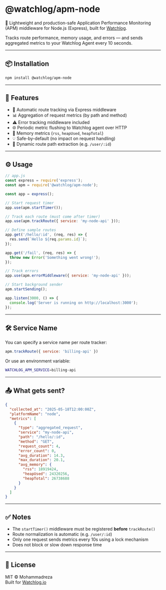 # @watchlog/apm-node

🎯 Lightweight and production-safe Application Performance Monitoring (APM) middleware for Node.js (Express), built for [Watchlog](https://watchlog.io).

Tracks route performance, memory usage, and errors — and sends aggregated metrics to your Watchlog Agent every 10 seconds.

---

## 📦 Installation

```bash
npm install @watchlog/apm-node
```

---

## 🚀 Features

- 🔧 Automatic route tracking via Express middleware
- 📊 Aggregation of request metrics (by path and method)
- ⚠️ Error tracking middleware included
- 🌐 Periodic metric flushing to Watchlog agent over HTTP
- 🧠 Memory metrics (`rss`, `heapUsed`, `heapTotal`)
- 💡 Safe-by-default (no impact on request handling)
- 🔁 Dynamic route path extraction (e.g. `/user/:id`)

---

## ⚙️ Usage

```js
// app.js
const express = require('express');
const apm = require('@watchlog/apm-node');

const app = express();

// Start request timer
app.use(apm.startTimer());

// Track each route (must come after timer)
app.use(apm.trackRoute({ service: 'my-node-api' }));

// Define sample routes
app.get('/hello/:id', (req, res) => {
  res.send(`Hello ${req.params.id}`);
});

app.get('/fail', (req, res) => {
  throw new Error('Something went wrong!');
});

// Track errors
app.use(apm.errorMiddleware({ service: 'my-node-api' }));

// Start background sender
apm.startSending();

app.listen(3000, () => {
  console.log('Server is running on http://localhost:3000');
});
```

---

## 🛠️ Service Name

You can specify a service name per route tracker:

```js
apm.trackRoute({ service: 'billing-api' })
```

Or use an environment variable:

```bash
WATCHLOG_APM_SERVICE=billing-api
```

---

## 📤 What gets sent?

```json
{
  "collected_at": "2025-05-18T12:00:00Z",
  "platformName": "node",
  "metrics": [
    {
      "type": "aggregated_request",
      "service": "my-node-api",
      "path": "/hello/:id",
      "method": "GET",
      "request_count": 4,
      "error_count": 0,
      "avg_duration": 14.3,
      "max_duration": 20.1,
      "avg_memory": {
        "rss": 18919424,
        "heapUsed": 24320256,
        "heapTotal": 26738688
      }
    }
  ]
}
```

---

## ✅ Notes

- The `startTimer()` middleware must be registered **before** `trackRoute()`
- Route normalization is automatic (e.g. `/user/:id`)
- Only one request sends metrics every 10s using a lock mechanism
- Does not block or slow down response time

---

## 📝 License

MIT © Mohammadreza  
Built for [Watchlog.io](https://watchlog.io)
